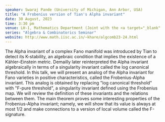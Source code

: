 ```yaml
---
speaker: Swaraj Pande (University of Michigan, Ann Arbor, USA)
title: "A Frobenius version of Tian's Alpha invariant"
date: 30 August, 2023
time: 3:30 pm
venue: LH-1, Mathematics Department (Joint with the <a target="_blank" href="https://math.iisc.ac.in/geometry-topology-seminar.html">Geometry &amp; Topology Seminar</a>)
series: "Algebra & Combinatorics Seminar"
website: http://www.math.iisc.ac.in/~khare/algcomb23-24.html
---
```


The Alpha invariant of a complex Fano manifold was introduced by Tian to detect its K-stability, an algebraic condition that implies the
existence of a Kähler–Einstein metric. Demailly later reinterpreted the Alpha invariant algebraically in terms of a singularity invariant
called the log canonical threshold. In this talk, we will present an analog of the Alpha invariant for Fano varieties in positive
characteristics, called the Frobenius-Alpha invariant. This analog is obtained by replacing "log canonical threshold" with "F-pure threshold",
a singularity invariant defined using the Frobenius map. We will review the definition of these invariants and the relations between them.
The main theorem proves some interesting properties of the Frobenius-Alpha invariant; namely, we will show that its value is always at most 1/2
and make connections to a version of local volume called the F-signature.

